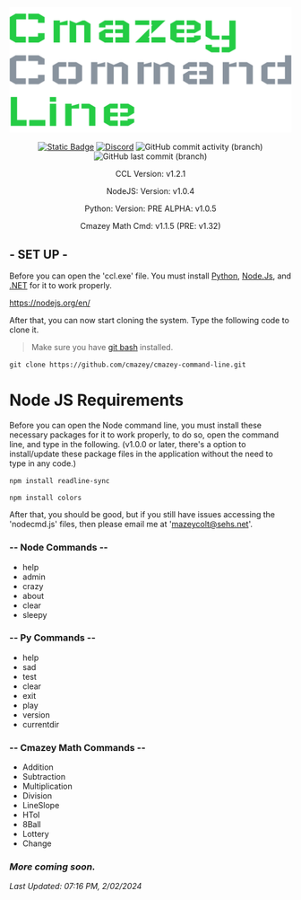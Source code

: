 <p align="center">
<img src=images/logo.png >
</p>
<p align="center">
 <a href="https://sehs.net/">
   <img alt="Static Badge" src="https://img.shields.io/badge/%20AP-Computer_Science-darkgreen?style=flat-square" ></a>
 <a href="https://discord.gg/FMP6DgTjzfj">
    <img alt="Discord" src="https://img.shields.io/discord/1013992651676205128?style=flat-square&logo=discord&logoColor=5865F2&color=5865F2" ></a>
 <img alt="GitHub commit activity (branch)" src="https://img.shields.io/github/commit-activity/t/cmazey/cmazey-command-line?style=flat-square&logo=Github&link=https%3A%2F%2Fgithub.com%2Fcmazey%2Fcmazey-command-line%2Fcommits%2Fearly">
 <img alt="GitHub last commit (branch)" src="https://img.shields.io/github/last-commit/cmazey/cmazey-command-line/early?style=flat-square&logo=github">
</p>  
<p align="center">
CCL Version: v1.2.1
</p>
<p align="center">
NodeJS: Version: v1.0.4
</p>
<p align="center">
Python: Version: PRE ALPHA: v1.0.5
</p>
<p align="center">
Cmazey Math Cmd: v1.1.5 (PRE: v1.32)
</p>

## - SET UP -
Before you can open the 'ccl.exe' file. You must install [Python](https://www.python.org/downloads/), [Node.Js](https://nodejs.org/en/), and [.NET](https://dotnet.microsoft.com/en-us/download) for it to work properly.

https://nodejs.org/en/


After that, you can now start cloning the system. Type the following code to clone it.
> Make sure you have [git bash](https://git-scm.com/) installed.
```
git clone https://github.com/cmazey/cmazey-command-line.git
```

# Node JS Requirements
Before you can open the Node command line, you must install these necessary packages for it to work properly, to do so, open the command line, and type in the following. (v1.0.0 or later, there's a option to install/update these package files in the application without the need to type in any code.)

```
npm install readline-sync
```
```
npm install colors
```

After that, you should be good, but if you still have issues accessing the 'nodecmd.js' files, then please email me at 'mazeycolt@sehs.net'.


### -- Node Commands --

- help
- admin
- crazy
- about
- clear
- sleepy

### -- Py Commands --

- help
- sad
- test
- clear
- exit
- play
- version
- currentdir

### -- Cmazey Math Commands --

- Addition
- Subtraction
- Multiplication
- Division
- LineSlope
- HToI
- 8Ball
- Lottery
- Change


### *More coming soon.*

*Last Updated: 07:16 PM, 2/02/2024*
